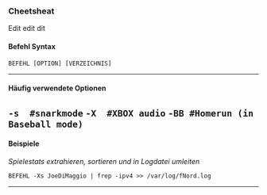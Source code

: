 ### <Befehl> Cheetsheat

Edit edit dit
#### Befehl Syntax
```
BEFEHL [OPTION] [VERZEICHNIS] 
```
---
#### Häufig verwendete Optionen

`-s  #snarkmode`
`-X  #XBOX audio`
`-BB #Homerun (in Baseball mode)`
---
#### Beispiele
*Spielestats extrahieren, sortieren und in Logdatei umleiten*

```
BEFEHL -Xs JoeDiMaggio | frep -ipv4 >> /var/log/fNord.log
```

---
